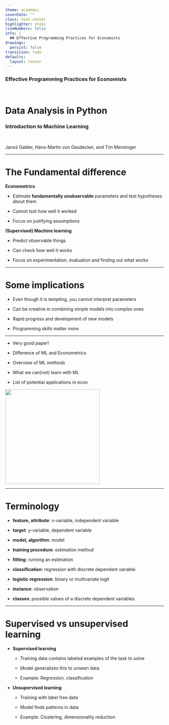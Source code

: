 ```yaml
---
theme: academic
coverDate: ""
class: text-center
highlighter: shiki
lineNumbers: false
info: |
  ## Effective Programming Practices for Economists
drawings:
  persist: false
transition: fade
defaults:
  layout: center
---
```


### Effective Programming Practices for Economists

<br/>

# Data Analysis in Python

### Introduction to Machine Learning

<br/>

Janoś Gabler, Hans-Martin von Gaudecker, and Tim Mensinger

---

# The Fundamental difference

<div class="grid grid-cols-2 gap-4">
<div>

**Econometrics**

- Estimate **fundamentally unobservable** parameters and test hypotheses about them

- Cannot test how well it worked

- Focus on justifying assumptions


</div>
<div>

**(Supervised) Machine learning**

- Predict observable things

- Can check how well it works

- Focus on experimentation, evaluation and finding out what works


</div>
</div>

---

# Some implications

- Even though it is tempting, you cannot interpret parameters

- Can be creative in combining simple models into complex ones

- Rapid progress and development of new models

- Programming skills matter more


---

<div class="grid grid-cols-2 gap-12">
<div>

- Very good paper!

- Difference of ML and Econometrics

- Overview of ML methods

- What we can(not) learn with ML

- List of potential applications in econ


</div>
<div>

<img src="/lecture_4/jep.png" class="rounded" width="300" />

</div>
</div>

---

# Terminology

- **feature, attribute**: x-variable, independent variable

- **target**: y-variable, dependent variable

- **model, algorithm**: model

- **training procedure**: estimation method

- **fitting**: running an estimation

- **classification**: regression with discrete dependent variable

- **logistic regression**: binary or multivariate logit

- **instance**: observation

- **classes**: possible values of a discrete dependent variables


---

# Supervised vs unsupervised learning

- **Supervised learning**

  - Training data contains labeled examples of the task to solve

  - Model generalizes this to unseen data

  - Example: Regression, classification

- **Unsupervised learning**

  - Training with label free data

  - Model finds patterns in data

  - Example: Clustering, dimensionality reduction
